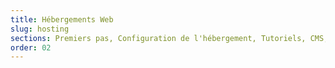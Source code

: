 ```yaml
---
title: Hébergements Web
slug: hosting
sections: Premiers pas, Configuration de l'hébergement, Tutoriels, CMS, FTP et SSH, SSL, Bases de données, CloudDB, PHP, Optimiser son site, Diagnostic, Tâches automatisées (CRON), Réécriture et authentification, Anciennes offres
order: 02
---
```

